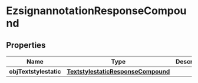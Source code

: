 
# EzsignannotationResponseCompound

## Properties
| Name | Type | Description | Notes |
| ------------ | ------------- | ------------- | ------------- |
| **objTextstylestatic** | [**TextstylestaticResponseCompound**](TextstylestaticResponseCompound.md) |  |  [optional] |



